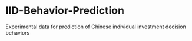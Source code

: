 # IID-Behavior-Prediction
Experimental data for prediction of Chinese individual investment decision behaviors
